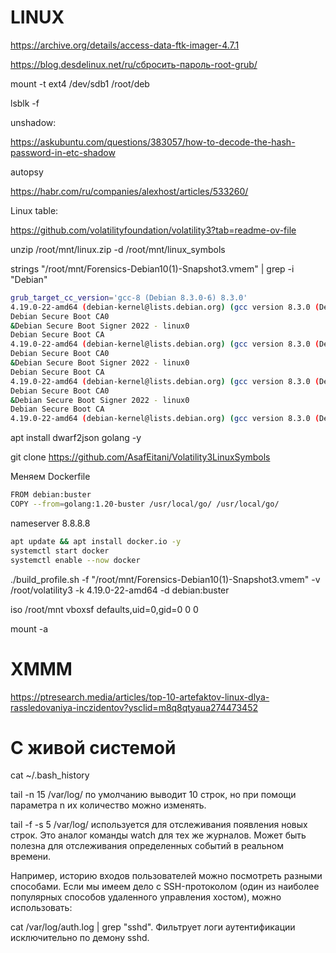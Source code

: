 # LINUX

https://archive.org/details/access-data-ftk-imager-4.7.1

https://blog.desdelinux.net/ru/сбросить-пароль-root-grub/

mount -t ext4 /dev/sdb1 /root/deb

lsblk -f


unshadow:

https://askubuntu.com/questions/383057/how-to-decode-the-hash-password-in-etc-shadow

autopsy

https://habr.com/ru/companies/alexhost/articles/533260/


Linux table:

https://github.com/volatilityfoundation/volatility3?tab=readme-ov-file


unzip /root/mnt/linux.zip -d /root/mnt/linux_symbols






strings "/root/mnt/Forensics-Debian10(1)-Snapshot3.vmem" | grep -i "Debian"

```bash
grub_target_cc_version='gcc-8 (Debian 8.3.0-6) 8.3.0'
4.19.0-22-amd64 (debian-kernel@lists.debian.org) (gcc version 8.3.0 (Debian 8.3.0-6)) #1 SMP Debian 4.19.260-1 (2022-09-29)
Debian Secure Boot CA0
&Debian Secure Boot Signer 2022 - linux0
Debian Secure Boot CA
4.19.0-22-amd64 (debian-kernel@lists.debian.org) (gcc version 8.3.0 (Debian 8.3.0-6)) #1 SMP Debian 4.19.260-1 (2022-09-29)
Debian Secure Boot CA0
&Debian Secure Boot Signer 2022 - linux0
Debian Secure Boot CA
4.19.0-22-amd64 (debian-kernel@lists.debian.org) (gcc version 8.3.0 (Debian 8.3.0-6)) #1 SMP Debian 4.19.260-1 (2022-09-29)
Debian Secure Boot CA0
&Debian Secure Boot Signer 2022 - linux0
Debian Secure Boot CA
4.19.0-22-amd64 (debian-kernel@lists.debian.org) (gcc version 8.3.0 (Debian 8.3.0-6)) #1 SMP Debian 4.19.260-1 (2022-09-29)
```

apt install dwarf2json golang -y

git clone https://github.com/AsafEitani/Volatility3LinuxSymbols

Меняем Dockerfile

```bash
FROM debian:buster
COPY --from=golang:1.20-buster /usr/local/go/ /usr/local/go/
```

nameserver 8.8.8.8

```bash
apt update && apt install docker.io -y
systemctl start docker
systemctl enable --now docker
```

./build_profile.sh -f "/root/mnt/Forensics-Debian10(1)-Snapshot3.vmem" -v /root/volatility3 -k 4.19.0-22-amd64 -d debian:buster















iso    /root/mnt    vboxsf    defaults,uid=0,gid=0    0    0


mount -a










# ХМММ

https://ptresearch.media/articles/top-10-artefaktov-linux-dlya-rassledovaniya-inczidentov?ysclid=m8q8qtyaua274473452


# С живой системой

cat ~/.bash_history

tail -n 15 /var/log/<file> по умолчанию выводит 10 строк, но при помощи параметра n их количество можно изменять.

tail -f -s 5 /var/log/<file> используется для отслеживания появления новых строк. Это аналог команды watch для тех же журналов. Может быть полезна для отслеживания определенных событий в реальном времени.

Например, историю входов пользователей можно посмотреть разными способами. Если мы имеем дело с SSH-протоколом (один из наиболее популярных способов удаленного управления хостом), можно использовать:

cat /var/log/auth.log | grep "sshd". Фильтрует логи аутентификации исключительно по демону sshd.


